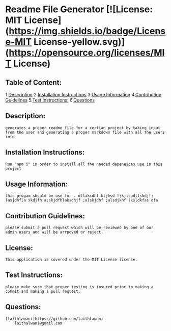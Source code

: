 # Readme File Generator                [![License: MIT License](https://img.shields.io/badge/License-MIT License-yellow.svg)](https://opensource.org/licenses/MIT License)
## Table of Content:
1.[Description](#Description)
2.[Installation Instructions](#Installation-Instructions)
3.[Usage Information](#Usage-Information)
4.[Contribution Guidelines](#Contribution-Guidelines)
5.[Test Instructions:](#Test-Instructions)
6.[Questions](#Questions)

## Description:
    generates a proper readme file for a certian project by taking input from the user and generating a proper markdown file with all the users info

## Installation Instructions:
    Run "npm i" in order to install all the needed depeneices use in this project

## Usage Information:
    this progam should be use for . dflaksdhf kljhsd f;kjlsadllskdjf; lasjdhfla skdjfh a;skjdfhlaksdhjf ;alskjdhf ;alsdjkhf lksldkfas'dfa

## Contribution Guidelines:
    please submit a pull request which will be reviewed by one of our admin users and will be arrpoved or reject.

## License:
    This application is covered under the MIT License license.    

## Test Instructions:
    please make sure that proper testing is insured prior to making a commit and making a pull request.

## Questions:
    [laithlawani]https://github.com/laithlawani
        laithalwani@gmail.com